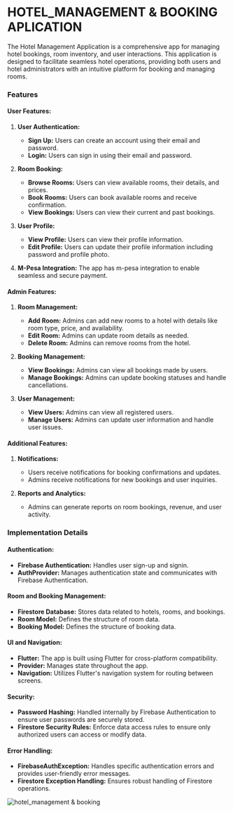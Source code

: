 # HOTEL_MANAGEMENT & BOOKING APLICATION

The Hotel Management Application is a comprehensive app for managing hotel bookings, room inventory, and user interactions. This application is designed to facilitate seamless hotel operations, providing both users and hotel administrators with an intuitive platform for booking and managing rooms.

### Features

#### User Features:

1. **User Authentication:**
   - **Sign Up:** Users can create an account using their email and password.
   - **Login:** Users can sign in using their email and password.
   
2. **Room Booking:**
   - **Browse Rooms:** Users can view available rooms, their details, and prices.
   - **Book Rooms:** Users can book available rooms and receive confirmation.
   - **View Bookings:** Users can view their current and past bookings.

3. **User Profile:**
   - **View Profile:** Users can view their profile information.
   - **Edit Profile:** Users can update their profile information including password and profile photo.
4. **M-Pesa Integration:**
     The app has m-pesa integration to enable seamless and secure payment.

#### Admin Features:

1. **Room Management:**
   - **Add Room:** Admins can add new rooms to a hotel with details like room type, price, and availability.
   - **Edit Room:** Admins can update room details as needed.
   - **Delete Room:** Admins can remove rooms from the hotel.

2. **Booking Management:**
   - **View Bookings:** Admins can view all bookings made by users.
   - **Manage Bookings:** Admins can update booking statuses and handle cancellations.

3. **User Management:**
   - **View Users:** Admins can view all registered users.
   - **Manage Users:** Admins can update user information and handle user issues.

#### Additional Features:

1. **Notifications:**
   - Users receive notifications for booking confirmations and updates.
   - Admins receive notifications for new bookings and user inquiries.

2. **Reports and Analytics:**
   - Admins can generate reports on room bookings, revenue, and user activity.

### Implementation Details

#### Authentication:
- **Firebase Authentication:** Handles user sign-up and signin.
- **AuthProvider:** Manages authentication state and communicates with Firebase Authentication.

#### Room and Booking Management:
- **Firestore Database:** Stores data related to hotels, rooms, and bookings.
- **Room Model:** Defines the structure of room data.
- **Booking Model:** Defines the structure of booking data.

#### UI and Navigation:
- **Flutter:** The app is built using Flutter for cross-platform compatibility.
- **Provider:** Manages state throughout the app.
- **Navigation:** Utilizes Flutter's navigation system for routing between screens.

#### Security:
- **Password Hashing:** Handled internally by Firebase Authentication to ensure user passwords are securely stored.
- **Firestore Security Rules:** Enforce data access rules to ensure only authorized users can access or modify data.

#### Error Handling:
- **FirebaseAuthException:** Handles specific authentication errors and provides user-friendly error messages.
- **Firestore Exception Handling:** Ensures robust handling of Firestore operations.

![hotel_management & booking](https://github.com/Tedmyles/HOTEL_MANAGEMENT/assets/134784483/0e1f50e9-4296-43a8-9a0b-3829e1efe9d2)
